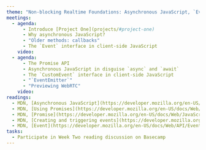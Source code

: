 ```yaml
---
theme: "Non-blocking Realtime Foundations: Asynchronous JavaScript, `Event` and `EventEmitter`"
meetings:
  - agenda:
      - Introduce [Project One](projects/#project-one)
      - Why asynchronous JavaScript?
      - "Older methods: callbacks"
      - The `Event` interface in client-side JavaScript
    video:
  - agenda:
      - The Promise API
      - Asynchronous JavaScript in disguise `async` and `await`
      - The `CustomEvent` interface in client-side JavaScript
      - "`EventEmitter`"
      - "Previewing WebRTC"
    video:
readings:
  - MDN, [Asynchronous JavaScript](https://developer.mozilla.org/en-US/docs/Learn/JavaScript/Asynchronous)
  - MDN, [Using Promises](https://developer.mozilla.org/en-US/docs/Web/JavaScript/Guide/Using_promises)
  - MDN, [Promise](https://developer.mozilla.org/en-US/docs/Web/JavaScript/Reference/Global_Objects/Promise)
  - MDN, [Creating and triggering events](https://developer.mozilla.org/en-US/docs/Web/Guide/Events/Creating_and_triggering_events)
  - MDN, [Event](https://developer.mozilla.org/en-US/docs/Web/API/Event)
tasks:
  - Participate in Week Two reading discussion on Basecamp
---
```

